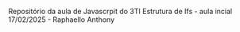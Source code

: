 Repositório da aula de Javascrpit do 3TI
Estrutura de Ifs - aula incial 
17/02/2025 - Raphaello Anthony